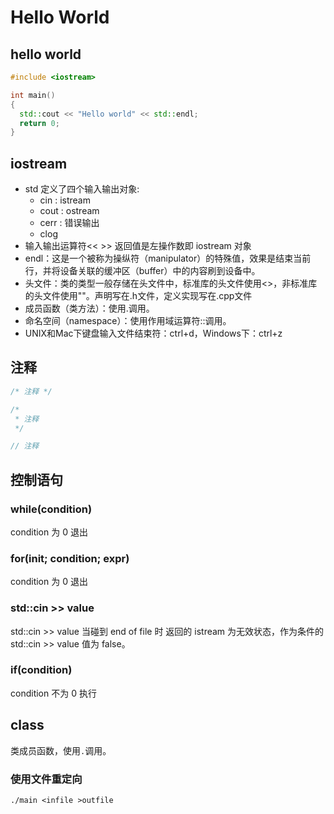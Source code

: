 # Hello World

## hello world

```cpp
#include <iostream>

int main()
{
  std::cout << "Hello world" << std::endl;
  return 0;
}
```

## iostream

* std 定义了四个输入输出对象:
  * cin : istream
  * cout : ostream
  * cerr : 错误输出
  * clog
* 输入输出运算符<< >> 返回值是左操作数即 iostream 对象
* endl：这是一个被称为操纵符（manipulator）的特殊值，效果是结束当前行，并将设备关联的缓冲区（buffer）中的内容刷到设备中。
* 头文件：类的类型一般存储在头文件中，标准库的头文件使用<>，非标准库的头文件使用""。声明写在.h文件，定义实现写在.cpp文件
* 成员函数（类方法）：使用.调用。
* 命名空间（namespace）：使用作用域运算符::调用。
* UNIX和Mac下键盘输入文件结束符：ctrl+d，Windows下：ctrl+z

## 注释

```cpp
/* 注释 */

/* 
 * 注释 
 */

// 注释
```

## 控制语句

### while(condition)

condition 为 0 退出

### for(init; condition; expr)

condition 为 0 退出

### std::cin >> value

std::cin >> value 当碰到 end of file 时 返回的 istream 为无效状态，作为条件的 std::cin >> value 值为 false。

### if(condition)

condition 不为 0 执行

## class

类成员函数，使用`.`调用。

### 使用文件重定向

``./main <infile >outfile``
